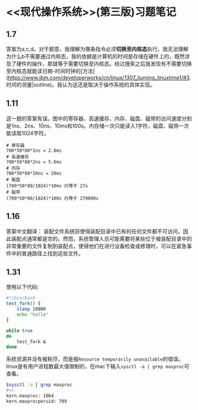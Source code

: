 # <<现代操作系统>>(第三版)习题笔记

## 1.7

答案为a,c,d。对于题意，我理解为哪条指令必须**切换至内核态**执行，我无法理解为什么b不需要通过内核态，我的依据是计算机的时间是存储在硬件上的，既然涉及了硬件的操作，那就等于需要切换至内核态。经过搜索之后我发现有不需要切换至内核态就能读日期-时间时钟的[方法](https://www.ibm.com/developerworks/cn/linux/1307_liuming_linuxtime1/#3. 时间的测量|outline)。我认为这还是取决于操作系统的具体实现。

## 1.11

这一题的答案有误。图中的寄存器、高速缓存、内存、磁盘、磁带的访问速度分别是1ns、2ns、10ns、10ms和100s。内存储一次只能读入1字符，磁盘、磁带一次能读取1024字符。

```
# 寄存器
700*50*80*1ns = 2.8ms
# 高速缓存
700*50*80*2ns = 5.6ms
# 内存
700*50*80*10ns = 28ms
# 磁盘
(700*50*80/1024)*10ms 约等于 27s
# 磁带
(700*50*80/1024)*100s 约等于 270000s
```

## 1.16
答案中文翻译：
装配文件系统将使得装配目录中已有的任何文件都不可访问，因此装配点通常都是空的。然而，系统管理人员可能需要将某些位于被装配目录中的非常重要的文件复制到装配点，使得他们在进行设备检查或修理时，可以在紧急事件中的普通路径上找到这些文件。

## 1.31
使用以下代码:

```bash
#!/bin/bash
test_fork() {
	sleep 10000
	echo "hello"
}

while true
do
	test_fork &
done
```

系统资源并没有被耗尽，而是报`Resource temporarily unavailable`的错误。linux是有用户进程数最大值限制的，在mac下输入`sysctl -a | grep maxproc`可查看。

```bash
$sysctl -a | grep maxproc
#=>
kern.maxproc: 1064
kern.maxprocperuid: 709
```
